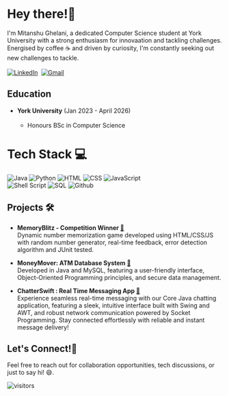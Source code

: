 # Hey there!👋
I'm Mitanshu Ghelani, a dedicated Computer Science student at York University with a strong enthusiasm for innovaation and tackling challenges. Energised by coffee ☕ and driven by curiosity, I'm constantly seeking out new challenges to tackle.<br /><br />
<a href="https://www.linkedin.com/in/mitanshughelani"><img src="https://img.shields.io/badge/linkedin-%230077B5.svg?&style=for-the-badge&logo=linkedin&logoColor=white" alt="LinkedIn" /></a>&nbsp;
<a href="mailto:mitanshughelani61@gmail.com?subject=Hello Mitanshu!"><img src="https://img.shields.io/badge/gmail-%23D14836.svg?&style=for-the-badge&logo=gmail&logoColor=white" alt="Gmail"/></a>&nbsp;

## Education

* <b>York University</b> (Jan 2023 - April 2026)<br /><br />
   * Honours BSc in Computer Science
 
# Tech Stack 💻
<img src="https://img.shields.io/badge/Java-ED8B00?style=for-the-badge&logo=openjdk&logoColor=white" alt="Java" />   <img src="https://img.shields.io/badge/Python-FFD43B?style=for-the-badge&logo=python&logoColor=blue" alt="Python" /> <img src="https://img.shields.io/badge/HTML5-E34F26?style=for-the-badge&logo=html5&logoColor=white" alt="HTML" /> <img src="https://img.shields.io/badge/CSS3-1572B6?style=for-the-badge&logo=css3&logoColor=white" alt="CSS" /> <img src="https://img.shields.io/badge/JavaScript-323330?style=for-the-badge&logo=javascript&logoColor=F7DF1E" alt="JavaScript" />
<br>
<img src="https://img.shields.io/badge/Shell_Script-121011?style=for-the-badge&logo=gnu-bash&logoColor=white" alt="Shell Script" /> <img src="https://img.shields.io/badge/MySQL-005C84?style=for-the-badge&logo=mysql&logoColor=white" alt="SQL" /> <img src="https://img.shields.io/badge/GitHub-100000?style=for-the-badge&logo=github&logoColor=white" alt="Github" />




## Projects 🛠️

* <b>MemoryBlitz - Competition Winner </b><a href="https://github.com/mitanshughelani/MemoryBlitz" target="_blank">🔗</a><br />
Dynamic number memorization game developed using HTML/CSS/JS with random number generator, real-time feedback, error detection algorithm and JUnit tested.

* <b>MoneyMover: ATM Database System </b><a href="https://github.com/mitanshughelani/MoneyMover" target="_blank">🔗</a><br />
Developed in Java and MySQL, featuring a user-friendly interface, Object-Oriented Programming principles, and secure data management.

* <b>ChatterSwift : Real Time Messaging App </b><a href="https://github.com/mitanshughelani/ChatterSwift" target="_blank">🔗</a><br />
Experience seamless real-time messaging with our Core Java chatting application, featuring a sleek, intuitive interface built with Swing and AWT, and robust network communication powered by Socket Programming. Stay connected effortlessly with reliable and instant message delivery!


## Let's Connect!🤝
Feel free to reach out for collaboration opportunities, tech discussions, or just to say hi! 😄. 
<br />



 ![visitors](https://visitor-badge.laobi.icu/badge?page_id=mitughelani)
